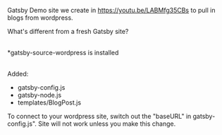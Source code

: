 Gatsby Demo site we create in https://youtu.be/LABMfg35CBs to pull in blogs from wordpress.

What's different from a fresh Gatsby site? 

<br />*gatsby-source-wordpress is installed

<br />Added:
- gatsby-config.js
- gatsby-node.js
- templates/BlogPost.js

To connect to your wordpress site, switch out the "baseURL" in gatsby-config.js". Site will not work unless you make this change. 
